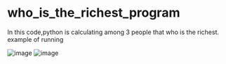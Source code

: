 # who_is_the_richest_program
In this code,python is calculating among 3 people that who is the richest.
example of running

![image](https://user-images.githubusercontent.com/44650808/113459393-af3a7500-9415-11eb-8001-0b5d90bd9b33.png)
![image](https://user-images.githubusercontent.com/44650808/113459400-b497bf80-9415-11eb-8822-1abd69e79292.png)
